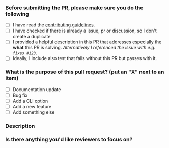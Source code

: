 <!-- Thank you for contributing! -->

### Before submitting the PR, please make sure you do the following

- [ ] I have read the [contributing guidelines](https://github.com/vitejs/vite/blob/main/.github/contributing.md).
- [ ] I have checked if there is already a issue, pr or discussion, so I don't create a duplicate
- [ ] I provided a helpful description in this PR that addresses especially the **what** this PR is solving.
      _Alternatively I referenced the issue with e.g. `fixes #123`_.
- [ ] Ideally, I include also test that fails without this PR but passes with it.

### What is the purpose of this pull request? (put an "X" next to an item)

- [ ] Documentation update
- [ ] Bug fix
- [ ] Add a CLI option
- [ ] Add a new feature
- [ ] Add something else

### Description

<!-- Please insert your description here and provide especially info about the "what" this PR is solving -->

### Is there anything you'd like reviewers to focus on?
